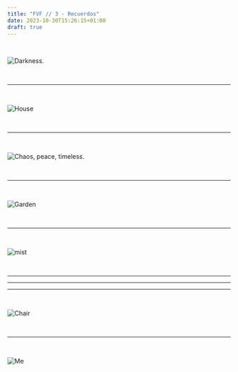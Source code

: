 ```yaml
---
title: "FVF // 3 - Recuerdos"
date: 2023-10-30T15:26:15+01:00
draft: true
---
```


<br>

![Darkness.](https://cdn.some.pics/m1n/652c838710d83.jpg)

<br>

---

<br>

![House](https://cdn.some.pics/m1n/653fb989156db.jpg)

<br>

---

<br>

![Chaos, peace, timeless.](https://cdn.some.pics/m1n/652b034c61394.jpg)

<br>

---

<br>

![Garden](https://cdn.some.pics/m1n/653fb927df310.jpg)

<br>

---

<br>

![mist](https://cdn.some.pics/m1n/653fb705e71bb.jpg)

<br>

---

---

---

<br>

![Chair](https://cdn.some.pics/m1n/653fb8b149ca6.jpg)

<br>

---

<br>

![Me](https://cdn.some.pics/m1n/653fbaf7271f8.jpg)

